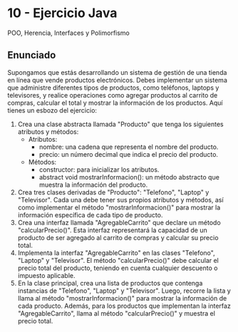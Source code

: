 # 10 - Ejercicio Java
POO, Herencia, Interfaces y Polimorfismo

## Enunciado

Supongamos que estás desarrollando un sistema de gestión de una tienda en línea que vende productos electrónicos. Debes implementar un sistema que administre diferentes tipos de productos, como teléfonos, laptops y televisores, y realice operaciones como agregar productos al carrito de compras, calcular el total y mostrar la información de los productos. Aquí tienes un esbozo del ejercicio:

1. Crea una clase abstracta llamada "Producto" que tenga los siguientes atributos y métodos:
    - Atributos:
        - nombre: una cadena que representa el nombre del producto.
        - precio: un número decimal que indica el precio del producto.
    - Métodos:
        - constructor: para inicializar los atributos.
        - abstract void mostrarInformacion(): un método abstracto que muestra la información del producto.
2. Crea tres clases derivadas de "Producto": "Telefono", "Laptop" y "Televisor". Cada una debe tener sus propios atributos y métodos, así como implementar el método "mostrarInformacion()" para mostrar la información específica de cada tipo de producto.
3. Crea una interfaz llamada "AgregableCarrito" que declare un método "calcularPrecio()". Esta interfaz representará la capacidad de un producto de ser agregado al carrito de compras y calcular su precio total.
4. Implementa la interfaz "AgregableCarrito" en las clases "Telefono", "Laptop" y "Televisor". El método "calcularPrecio()" debe calcular el precio total del producto, teniendo en cuenta cualquier descuento o impuesto aplicable.
5. En la clase principal, crea una lista de productos que contenga instancias de "Telefono", "Laptop" y "Televisor". Luego, recorre la lista y llama al método "mostrarInformacion()" para mostrar la información de cada producto. Además, para los productos que implementan la interfaz "AgregableCarrito", llama al método "calcularPrecio()" y muestra el precio total.